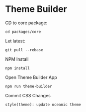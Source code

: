 # Theme Builder

CD to core package:

    cd packages/core


Let latest:

    git pull --rebase


NPM Install

    npm install


Open Theme Builder App

    npm run theme-builder


Commit CSS Changes

    style(theme): update oceanic theme
